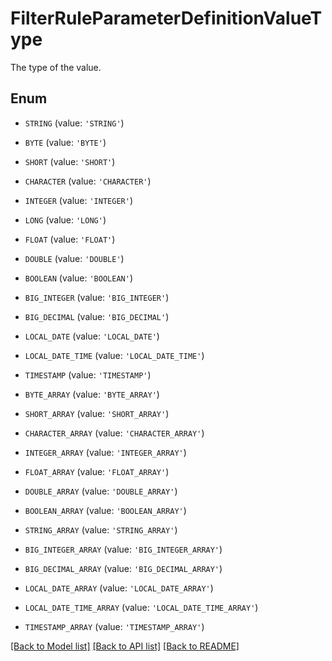 # FilterRuleParameterDefinitionValueType

The type of the value. 

## Enum

* `STRING` (value: `'STRING'`)

* `BYTE` (value: `'BYTE'`)

* `SHORT` (value: `'SHORT'`)

* `CHARACTER` (value: `'CHARACTER'`)

* `INTEGER` (value: `'INTEGER'`)

* `LONG` (value: `'LONG'`)

* `FLOAT` (value: `'FLOAT'`)

* `DOUBLE` (value: `'DOUBLE'`)

* `BOOLEAN` (value: `'BOOLEAN'`)

* `BIG_INTEGER` (value: `'BIG_INTEGER'`)

* `BIG_DECIMAL` (value: `'BIG_DECIMAL'`)

* `LOCAL_DATE` (value: `'LOCAL_DATE'`)

* `LOCAL_DATE_TIME` (value: `'LOCAL_DATE_TIME'`)

* `TIMESTAMP` (value: `'TIMESTAMP'`)

* `BYTE_ARRAY` (value: `'BYTE_ARRAY'`)

* `SHORT_ARRAY` (value: `'SHORT_ARRAY'`)

* `CHARACTER_ARRAY` (value: `'CHARACTER_ARRAY'`)

* `INTEGER_ARRAY` (value: `'INTEGER_ARRAY'`)

* `FLOAT_ARRAY` (value: `'FLOAT_ARRAY'`)

* `DOUBLE_ARRAY` (value: `'DOUBLE_ARRAY'`)

* `BOOLEAN_ARRAY` (value: `'BOOLEAN_ARRAY'`)

* `STRING_ARRAY` (value: `'STRING_ARRAY'`)

* `BIG_INTEGER_ARRAY` (value: `'BIG_INTEGER_ARRAY'`)

* `BIG_DECIMAL_ARRAY` (value: `'BIG_DECIMAL_ARRAY'`)

* `LOCAL_DATE_ARRAY` (value: `'LOCAL_DATE_ARRAY'`)

* `LOCAL_DATE_TIME_ARRAY` (value: `'LOCAL_DATE_TIME_ARRAY'`)

* `TIMESTAMP_ARRAY` (value: `'TIMESTAMP_ARRAY'`)

[[Back to Model list]](../README.md#documentation-for-models) [[Back to API list]](../README.md#documentation-for-api-endpoints) [[Back to README]](../README.md)


